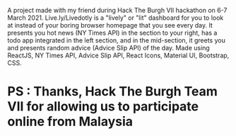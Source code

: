 A project made with my friend during Hack The Burgh VII hackathon on 6-7 March 2021. Live.ly/Livedotly is a "lively" or "lit" dashboard for you to look at instead of your boring browser homepage that you see every day. It presents you hot news (NY Times API) in the section to your right, has a todo app integrated in the left section, and in the mid-section, it greets you and presents random advice (Advice Slip API) of the day. Made using ReactJS, NY Times API, Advice Slip API, React Icons, Material UI, Bootstrap, CSS.

# PS : Thanks, Hack The Burgh Team VII for allowing us to participate online from Malaysia

